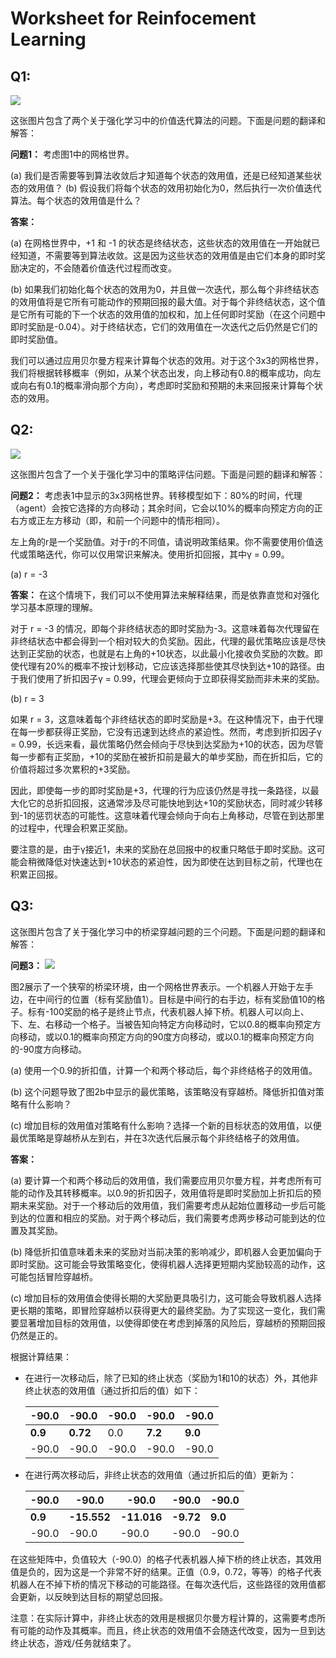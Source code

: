 # Worksheet for Reinfocement Learning
## Q1:
<img src="C:\Users\yhb\MscProject\AI&TA\AI\images\img_26.png">

这张图片包含了两个关于强化学习中的价值迭代算法的问题。下面是问题的翻译和解答：

**问题1：**
考虑图1中的网格世界。

(a) 我们是否需要等到算法收敛后才知道每个状态的效用值，还是已经知道某些状态的效用值？
(b) 假设我们将每个状态的效用初始化为0，然后执行一次价值迭代算法。每个状态的效用值是什么？

**答案：**

(a) 在网格世界中，+1 和 -1 的状态是终结状态，这些状态的效用值在一开始就已经知道，不需要等到算法收敛。这是因为这些状态的效用值是由它们本身的即时奖励决定的，不会随着价值迭代过程而改变。

(b) 如果我们初始化每个状态的效用为0，并且做一次迭代，那么每个非终结状态的效用值将是它所有可能动作的预期回报的最大值。对于每个非终结状态，这个值是它所有可能的下一个状态的效用值的加权和，加上任何即时奖励（在这个问题中即时奖励是-0.04）。对于终结状态，它们的效用值在一次迭代之后仍然是它们的即时奖励值。

我们可以通过应用贝尔曼方程来计算每个状态的效用。对于这个3x3的网格世界，我们将根据转移概率（例如，从某个状态出发，向上移动有0.8的概率成功，向左或向右有0.1的概率滑向那个方向），考虑即时奖励和预期的未来回报来计算每个状态的效用。

## Q2:
<img src="C:\Users\yhb\MscProject\AI&TA\AI\images\img_27.png">

这张图片包含了一个关于强化学习中的策略评估问题。下面是问题的翻译和解答：

**问题2：**
考虑表1中显示的3x3网格世界。转移模型如下：80%的时间，代理（agent）会按它选择的方向移动；其余时间，它会以10%的概率向预定方向的正右方或正左方移动（即，和前一个问题中的情形相同）。

左上角的r是一个奖励值。对于r的不同值，请说明政策结果。你不需要使用价值迭代或策略迭代，你可以仅用常识来解决。使用折扣回报，其中γ = 0.99。

(a) r = -3

**答案：**
在这个情境下，我们可以不使用算法来解释结果，而是依靠直觉和对强化学习基本原理的理解。

对于 r = -3 的情况，即每个非终结状态的即时奖励为-3。这意味着每次代理留在非终结状态中都会得到一个相对较大的负奖励。因此，代理的最优策略应该是尽快达到正奖励的状态，也就是右上角的+10状态，以此最小化接收负奖励的次数。即使代理有20%的概率不按计划移动，它应该选择那些使其尽快到达+10的路径。由于我们使用了折扣因子γ = 0.99，代理会更倾向于立即获得奖励而非未来的奖励。

(b) r = 3

如果 r = 3，这意味着每个非终结状态的即时奖励是+3。在这种情况下，由于代理在每一步都获得正奖励，它没有迅速到达终点的紧迫性。然而，考虑到折扣因子γ = 0.99，长远来看，最优策略仍然会倾向于尽快到达奖励为+10的状态，因为尽管每一步都有正奖励，+10的奖励在被折扣前是最大的单步奖励，而在折扣后，它的价值将超过多次累积的+3奖励。

因此，即使每一步的即时奖励是+3，代理的行为应该仍然是寻找一条路径，以最大化它的总折扣回报，这通常涉及尽可能快地到达+10的奖励状态，同时减少转移到-1的惩罚状态的可能性。这意味着代理会倾向于向右上角移动，尽管在到达那里的过程中，代理会积累正奖励。

要注意的是，由于γ接近1，未来的奖励在总回报中的权重只略低于即时奖励。这可能会稍微降低对快速达到+10状态的紧迫性，因为即使在达到目标之前，代理也在积累正回报。

## Q3:
这张图片包含了关于强化学习中的桥梁穿越问题的三个问题。下面是问题的翻译和解答：

**问题3：**
<img src="C:\Users\yhb\MscProject\AI&TA\AI\images\img_28.png">

图2展示了一个狭窄的桥梁环境，由一个网格世界表示。一个机器人开始于左手边，在中间行的位置（标有奖励值1）。目标是中间行的右手边，标有奖励值10的格子。标有-100奖励的格子是终止节点，代表机器人掉下桥。机器人可以向上、下、左、右移动一个格子。当被告知向特定方向移动时，它以0.8的概率向预定方向移动，或以0.1的概率向预定方向的90度方向移动，或以0.1的概率向预定方向的-90度方向移动。

(a) 使用一个0.9的折扣值，计算一个和两个移动后，每个非终结格子的效用值。

(b) 这个问题导致了图2b中显示的最优策略，该策略没有穿越桥。降低折扣值对策略有什么影响？

(c) 增加目标的效用值对策略有什么影响？选择一个新的目标状态的效用值，以便最优策略是穿越桥从左到右，并在3次迭代后展示每个非终结格子的效用值。

**答案：**

(a) 要计算一个和两个移动后的效用值，我们需要应用贝尔曼方程，并考虑所有可能的动作及其转移概率。以0.9的折扣因子，效用值将是即时奖励加上折扣后的预期未来奖励。对于一个移动后的效用值，我们需要考虑从起始位置移动一步后可能到达的位置和相应的奖励。对于两个移动后，我们需要考虑两步移动可能到达的位置及其奖励。

(b) 降低折扣值意味着未来的奖励对当前决策的影响减少，即机器人会更加偏向于即时奖励。这可能会导致策略变化，使得机器人选择更短期内奖励较高的动作，这可能包括冒险穿越桥。

(c) 增加目标的效用值会使得长期的大奖励更具吸引力，这可能会导致机器人选择更长期的策略，即冒险穿越桥以获得更大的最终奖励。为了实现这一变化，我们需要显著增加目标的效用值，以使得即使在考虑到掉落的风险后，穿越桥的预期回报仍然是正的。

根据计算结果：

- 在进行一次移动后，除了已知的终止状态（奖励为1和10的状态）外，其他非终止状态的效用值（通过折扣后的值）如下：


  | -90.0  | -90.0  | -90.0  | -90.0  | -90.0  |
  |--------|--------|--------|--------|--------|
  | **0.9**   | **0.72**  | 0.0    | **7.2**   | **9.0**   |
  | -90.0  | -90.0  | -90.0  | -90.0  | -90.0  |

- 在进行两次移动后，非终止状态的效用值（通过折扣后的值）更新为：


  | -90.0   | -90.0   | -90.0   | -90.0   | -90.0   |
  |---------|---------|---------|---------|---------|
  | **0.9**    | **-15.552** | **-11.016** | **-9.72**  | **9.0**    |
  | -90.0   | -90.0   | -90.0   | -90.0   | -90.0   |

在这些矩阵中，负值较大（-90.0）的格子代表机器人掉下桥的终止状态，其效用值是负的，因为这是一个非常不好的结果。正值（0.9，0.72，等等）的格子代表机器人在不掉下桥的情况下移动的可能路径。在每次迭代后，这些路径的效用值都会更新，以反映到达目标的期望总回报。

注意：在实际计算中，非终止状态的效用是根据贝尔曼方程计算的，这需要考虑所有可能的动作及其概率。而且，终止状态的效用值不会随迭代改变，因为一旦到达终止状态，游戏/任务就结束了。